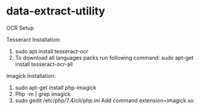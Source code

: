 # data-extract-utility

OCR Setup

Tesseract Installation:
  1. sudo apt install tesseract-ocr
  2. To download all languages packs run following command:
      sudo apt-get install tesseract-ocr-all
      
Imagick Installation:
  1. sudo apt-get install php-imagick
  2. Php -m | grep imagick
  3. sudo gedit /etc/php/7.4/cli/php.ini 
		 Add command extension=imagick.so



